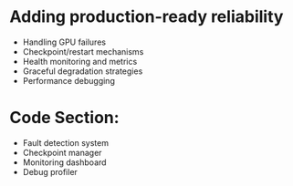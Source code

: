 # Adding production-ready reliability

- Handling GPU failures
- Checkpoint/restart mechanisms
- Health monitoring and metrics
- Graceful degradation strategies
- Performance debugging 

# Code Section:

- Fault detection system
- Checkpoint manager
- Monitoring dashboard
- Debug profiler

